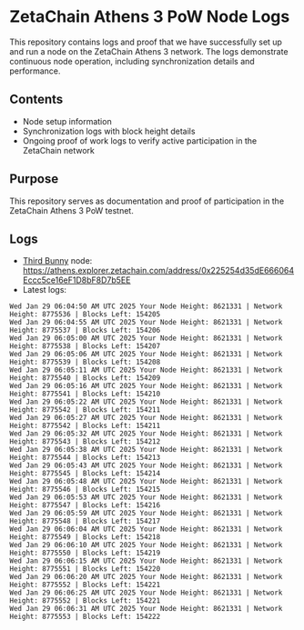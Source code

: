 # ZetaChain Athens 3 PoW Node Logs
This repository contains logs and proof that we have successfully set up and run a node on the ZetaChain Athens 3 network. The logs demonstrate continuous node operation, including synchronization details and performance.

## Contents
- Node setup information
- Synchronization logs with block height details
- Ongoing proof of work logs to verify active participation in the ZetaChain network

## Purpose
This repository serves as documentation and proof of participation in the ZetaChain Athens 3 PoW testnet.

## Logs

- [Third Bunny](https://thirdbunny.xyz/) node: https://athens.explorer.zetachain.com/address/0x225254d35dE666064Eccc5ce16eF1D8bF8D7b5EE
- Latest logs:
```
Wed Jan 29 06:04:50 AM UTC 2025 Your Node Height: 8621331 | Network Height: 8775536 | Blocks Left: 154205
Wed Jan 29 06:04:55 AM UTC 2025 Your Node Height: 8621331 | Network Height: 8775537 | Blocks Left: 154206
Wed Jan 29 06:05:00 AM UTC 2025 Your Node Height: 8621331 | Network Height: 8775538 | Blocks Left: 154207
Wed Jan 29 06:05:06 AM UTC 2025 Your Node Height: 8621331 | Network Height: 8775539 | Blocks Left: 154208
Wed Jan 29 06:05:11 AM UTC 2025 Your Node Height: 8621331 | Network Height: 8775540 | Blocks Left: 154209
Wed Jan 29 06:05:16 AM UTC 2025 Your Node Height: 8621331 | Network Height: 8775541 | Blocks Left: 154210
Wed Jan 29 06:05:22 AM UTC 2025 Your Node Height: 8621331 | Network Height: 8775542 | Blocks Left: 154211
Wed Jan 29 06:05:27 AM UTC 2025 Your Node Height: 8621331 | Network Height: 8775542 | Blocks Left: 154211
Wed Jan 29 06:05:32 AM UTC 2025 Your Node Height: 8621331 | Network Height: 8775543 | Blocks Left: 154212
Wed Jan 29 06:05:38 AM UTC 2025 Your Node Height: 8621331 | Network Height: 8775544 | Blocks Left: 154213
Wed Jan 29 06:05:43 AM UTC 2025 Your Node Height: 8621331 | Network Height: 8775545 | Blocks Left: 154214
Wed Jan 29 06:05:48 AM UTC 2025 Your Node Height: 8621331 | Network Height: 8775546 | Blocks Left: 154215
Wed Jan 29 06:05:53 AM UTC 2025 Your Node Height: 8621331 | Network Height: 8775547 | Blocks Left: 154216
Wed Jan 29 06:05:59 AM UTC 2025 Your Node Height: 8621331 | Network Height: 8775548 | Blocks Left: 154217
Wed Jan 29 06:06:04 AM UTC 2025 Your Node Height: 8621331 | Network Height: 8775549 | Blocks Left: 154218
Wed Jan 29 06:06:10 AM UTC 2025 Your Node Height: 8621331 | Network Height: 8775550 | Blocks Left: 154219
Wed Jan 29 06:06:15 AM UTC 2025 Your Node Height: 8621331 | Network Height: 8775551 | Blocks Left: 154220
Wed Jan 29 06:06:20 AM UTC 2025 Your Node Height: 8621331 | Network Height: 8775552 | Blocks Left: 154221
Wed Jan 29 06:06:25 AM UTC 2025 Your Node Height: 8621331 | Network Height: 8775552 | Blocks Left: 154221
Wed Jan 29 06:06:31 AM UTC 2025 Your Node Height: 8621331 | Network Height: 8775553 | Blocks Left: 154222
```
